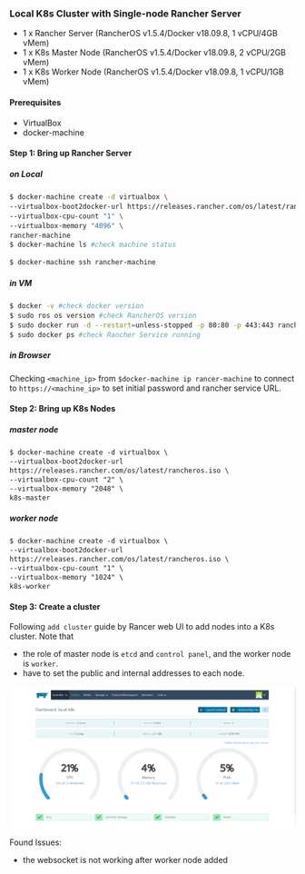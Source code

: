 ### Local K8s Cluster with Single-node Rancher Server
* 1 x Rancher Server (RancherOS v1.5.4/Docker v18.09.8, 1 vCPU/4GB vMem)
* 1 x K8s Master Node (RancherOS v1.5.4/Docker v18.09.8, 2 vCPU/2GB vMem)
* 1 x K8s Worker Node (RancherOS v1.5.4/Docker v18.09.8, 1 vCPU/1GB vMem)

#### Prerequisites
* VirtualBox
* docker-machine

#### Step 1: Bring up Rancher Server
##### on Local
```bash
$ docker-machine create -d virtualbox \
--virtualbox-boot2docker-url https://releases.rancher.com/os/latest/rancheros.iso \
--virtualbox-cpu-count "1" \
--virtualbox-memory "4096" \
rancher-machine
$ docker-machine ls #check machine status
```

```bash
$ docker-machine ssh rancher-machine
```
##### in VM
```bash
$ docker -v #check docker version
$ sudo ros os version #check RancherOS version
$ sudo docker run -d --restart=unless-stopped -p 80:80 -p 443:443 rancher/rancher
$ sudo docker ps #check Rancher Service running
```
##### in Browser
Checking `<machine_ip>` from `$docker-machine ip rancer-machine` to connect to `https://<machine_ip>` to set initial password and rancher service URL. 

#### Step 2: Bring up K8s Nodes
##### master node
```
$ docker-machine create -d virtualbox \
--virtualbox-boot2docker-url https://releases.rancher.com/os/latest/rancheros.iso \
--virtualbox-cpu-count "2" \
--virtualbox-memory "2048" \
k8s-master
```
##### worker node
```
$ docker-machine create -d virtualbox \
--virtualbox-boot2docker-url https://releases.rancher.com/os/latest/rancheros.iso \
--virtualbox-cpu-count "1" \
--virtualbox-memory "1024" \
k8s-worker
```

#### Step 3: Create a cluster
Following `add cluster` guide by Rancer web UI to add nodes into a K8s cluster. Note that 
* the role of master node is `etcd` and `control panel`, and the worker node is `worker`.
* have to set the public and internal addresses to each node.

![Rancher UI](rancher.png)

Found Issues:
* the websocket is not working after worker node added